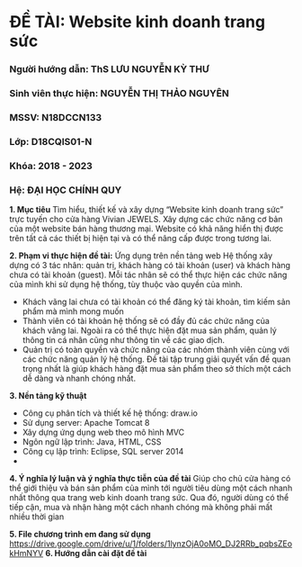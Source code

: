 # ĐỀ TÀI: Website kinh doanh trang sức
### Người hướng dẫn: ThS LƯU NGUYỄN KỲ THƯ
### Sinh viên thực hiện: NGUYỄN THỊ THẢO NGUYÊN
### MSSV: N18DCCN133
### Lớp: D18CQIS01-N
### Khóa: 2018 - 2023
### Hệ: ĐẠI HỌC CHÍNH QUY

**1. Mục tiêu**
Tìm hiểu, thiết kế và xây dựng “Website kinh doanh trang sức” trực tuyến cho cửa hàng Vivian JEWELS.
Xây dựng các chức năng cơ bản của một website bán hàng thương mại. Website có khả năng hiển thị được trên tất cả các thiết bị hiện tại và có thể nâng cấp được trong tương lai.

**2. Phạm vi thực hiện đề tài:** Ứng dụng trên nền tảng web
Hệ thống xây dựng có 3 tác nhân: quản trị, khách hàng có tài khoản (user) và khách hàng chưa có tài khoản (guest). Mỗi tác nhân sẽ có thể thực hiện các chức năng của mình khi sử dụng hệ thống, tùy thuộc vào quyền của mình.
-	Khách vãng lai chưa có tài khoản có thể đăng ký tài khoản, tìm kiếm sản phẩm mà mình mong muốn
-	Thành viên có tài khoản hệ thống sẽ có đầy đủ các chức năng của khách vãng lai. Ngoài ra có thể thực hiện đặt mua sản phẩm, quản lý thông tin cá nhân cũng như thông tin về các giao dịch.
-	Quản trị có toàn quyền và chức năng của các nhóm thành viên cùng với các chức năng quản lý hệ thống.
Đề tài tập trung giải quyết vấn đề quan trọng nhất là giúp khách hàng đặt mua sản phẩm theo sở thích một cách dễ dàng và nhanh chóng nhất.

**3. Nền tảng kỹ thuật**
-	Công cụ phân tích và thiết kế hệ thống: draw.io
-	Sử dụng server: Apache Tomcat 8
-	Xây dựng ứng dụng web theo mô hình MVC
-	Ngôn ngữ lập trình: Java, HTML, CSS
-	Công cụ lập trình: Eclipse, SQL server 2014
-	
**4. Ý nghĩa lý luận và ý nghĩa thực tiễn của đề tài**
Giúp cho chủ cửa hàng có thể giới thiệu và bán sản phẩm của mình tới người tiêu dùng một cách nhanh nhất thông qua trang web kinh doanh trang sức. Qua đó, người dùng có thể tiếp cận, mua và nhận hàng một cách nhanh chóng mà không phải mất nhiều thời gian

**5. File chương trình em đang sử dụng**
https://drive.google.com/drive/u/1/folders/1lynzOjA0oMO_DJ2RRb_pqbsZEokHmNYV
**6. Hướng dẫn cài đặt đề tài**
